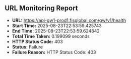 ## URL Monitoring Report

- **URL:** https://api-gw1-prod1.fisglobal.com/gw/v1/health
- **Start Time:** 2025-08-23T22:53:59.425743
- **End Time:** 2025-08-23T22:53:59.624842
- **Total Time Taken:** 0.199099 seconds
- **HTTP Status Code:** 403
- **Status:** Failure
- **Failure Reason:** HTTP Status Code: 403
